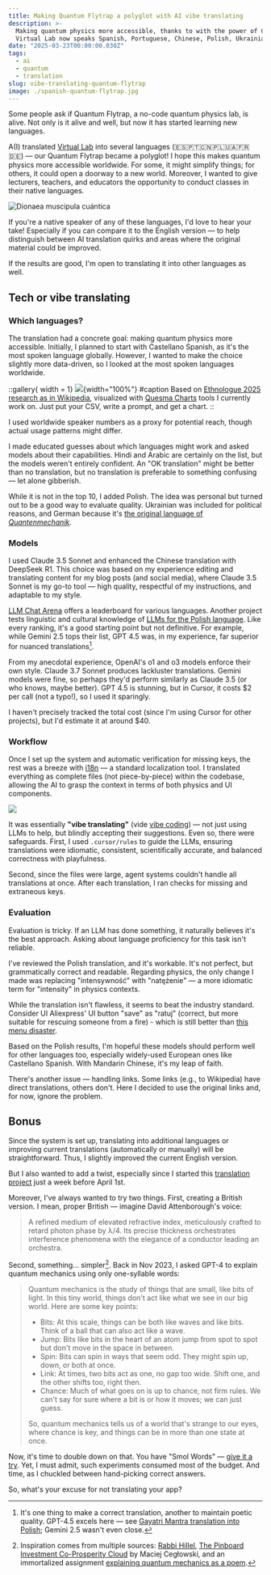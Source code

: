 ```yaml
---
title: Making Quantum Flytrap a polyglot with AI vibe translating
description: >-
  Making quantum physics more accessible, thanks to with the power of Claude, DeepSeek, Cursor, and i18n.
  Virtual Lab now speaks Spanish, Portuguese, Chinese, Polish, Ukrainian, French, and German.
date: "2025-03-23T00:00:00.030Z"
tags:
  - ai
  - quantum
  - translation
slug: vibe-translating-quantum-flytrap
image: ./spanish-quantum-flytrap.jpg
---
```


Some people ask if Quantum Flytrap, a no-code quantum physics lab, is alive. Not only is it alive and well, but now it has started learning new languages.

A(I) translated [Virtual Lab](https://lab.quantumflytrap.com/) into several languages (🇪🇸🇵🇹🇨🇳🇵🇱🇺🇦🇫🇷🇩🇪) — our Quantum Flytrap became a polyglot! I hope this makes quantum physics more accessible worldwide. For some, it might simplify things; for others, it could open a doorway to a new world. Moreover, I wanted to give lecturers, teachers, and educators the opportunity to conduct classes in their native languages.

![Dionaea muscipula cuántica](./spanish-quantum-flytrap.jpg)

If you're a native speaker of any of these languages, I'd love to hear your take! Especially if you can compare it to the English version — to help distinguish between AI translation quirks and areas where the original material could be improved.

If the results are good, I'm open to translating it into other languages as well.

## Tech or vibe translating

### Which languages?

The translation had a concrete goal: making quantum physics more accessible. Initially, I planned to start with Castellano Spanish, as it's the most spoken language globally. However, I wanted to make the choice slightly more data-driven, so I looked at the most spoken languages worldwide.

::gallery{ width = 1}
![](./quesma-charts-top-10-languages-ethnologue-2025.png){width="100%"}
#caption
Based on [Ethnologue 2025 research as in Wikipedia](https://en.wikipedia.org/wiki/List_of_languages_by_total_number_of_speakers), visualized with [Quesma Charts](https://charts.quesma.com/) tools I currently work on. Just put your CSV, write a prompt, and get a chart.
::

I used worldwide speaker numbers as a proxy for potential reach, though actual usage patterns might differ.

I made educated guesses about which languages might work and asked models about their capabilities. Hindi and Arabic are certainly on the list, but the models weren't entirely confident. An "OK translation" might be better than no translation, but no translation is preferable to something confusing — let alone gibberish.

While it is not in the top 10, I added Polish. The idea was personal but turned out to be a good way to evaluate quality. Ukrainian was included for political reasons, and German because it's [the original language of _Quantenmechanik_](https://en.wikipedia.org/wiki/History_of_quantum_mechanics).

### Models

I used Claude 3.5 Sonnet and enhanced the Chinese translation with DeepSeek R1. This choice was based on my experience editing and translating content for my blog posts (and social media), where Claude 3.5 Sonnet is my go-to tool — high quality, respectful of my instructions, and adaptable to my style.

[LLM Chat Arena](https://lmarena.ai/?leaderboard) offers a leaderboard for various languages. Another project tests linguistic and cultural knowledge of [LLMs for the Polish language](https://huggingface.co/spaces/sdadas/plcc). Like every ranking, it's a good starting point but not definitive. For example, while Gemini 2.5 tops their list, GPT 4.5 was, in my experience, far superior for nuanced translations[^gajatri].

From my anecdotal experience, OpenAI's o1 and o3 models enforce their own style. Claude 3.7 Sonnet produces lackluster translations. Gemini models were fine, so perhaps they'd perform similarly as Claude 3.5 (or who knows, maybe better). GPT 4.5 is stunning, but in Cursor, it costs $2 per call (not a typo!), so I used it sparingly.

I haven't precisely tracked the total cost (since I'm using Cursor for other projects), but I'd estimate it at around \$40.

### Workflow

Once I set up the system and automatic verification for missing keys, the rest was a breeze with [i18n](https://www.i18next.com/) — a standard localization tool. I translated everything as complete files (not piece-by-piece) within the codebase, allowing the AI to grasp the context in terms of both physics and UI components.

![](./cursor-translation-workflow.jpg)

It was essentially **"vibe translating"** (vide [vibe coding](https://en.wikipedia.org/wiki/Vibe_coding)) — not just using LLMs to help, but blindly accepting their suggestions. Even so, there were safeguards. First, I used `.cursor/rules` to guide the LLMs, ensuring translations were idiomatic, consistent, scientifically accurate, and balanced correctness with playfulness.

Second, since the files were large, agent systems couldn't handle all translations at once. After each translation, I ran checks for missing and extraneous keys.

### Evaluation

Evaluation is tricky. If an LLM has done something, it naturally believes it's the best approach. Asking about language proficiency for this task isn't reliable.

I've reviewed the Polish translation, and it's workable. It's not perfect, but grammatically correct and readable. Regarding physics, the only change I made was replacing "intensywność" with "natężenie" — a more idiomatic term for "intensity" in physics contexts.

While the translation isn't flawless, it seems to beat the industry standard. Consider UI Aliexpress' UI button "save" as "ratuj" (correct, but more suitable for rescuing someone from a fire) - which is still better than [this menu disaster](https://toppandigital.com/translation-blog/polish-restaurant-offers-cervical-cancer-on-menu-due-to-translation-error/).

Based on the Polish results, I'm hopeful these models should perform well for other languages too, especially widely-used European ones like Castellano Spanish. With Mandarin Chinese, it's my leap of faith.

There's another issue — handling links. Some links (e.g., to Wikipedia) have direct translations, others don't.
Here I decided to use the original links and, for now, ignore the problem.

## Bonus

Since the system is set up, translating into additional languages or improving current translations (automatically or manually) will be straightforward. Thus, I slightly improved the current English version.

But I also wanted to add a twist, especially since I started this [translation project](https://mathstodon.xyz/@pmigdal/114211836807094413) just a week before April 1st.

Moreover, I've always wanted to try two things. First, creating a British version. I mean, proper British — imagine David Attenborough's voice:

> A refined medium of elevated refractive index, meticulously crafted to retard photon phase by λ/4. Its precise thickness orchestrates interference phenomena with the elegance of a conductor leading an orchestra.

Second, something... simpler[^simpler]. Back in Nov 2023, I asked GPT-4 to explain quantum mechanics using only one-syllable words:

> Quantum mechanics is the study of things that are small, like bits of light. In this tiny world, things don't act like what we see in our big world. Here are some key points:
>
> - Bits: At this scale, things can be both like waves and like bits. Think of a ball that can also act like a wave.
> - Jump: Bits like bits in the heart of an atom jump from spot to spot but don't move in the space in between.
> - Spin: Bits can spin in ways that seem odd. They might spin up, down, or both at once.
> - Link: At times, two bits act as one, no gap too wide. Shift one, and the other shifts too, right then.
> - Chance: Much of what goes on is up to chance, not firm rules. We can't say for sure where a bit is or how it moves; we can just guess.
>
> So, quantum mechanics tells us of a world that's strange to our eyes, where chance is key, and things can be in more than one state at once.

Now, it's time to double down on that. You have "Smol Words" — [give it a try](https://lab.quantumflytrap.com/lab). Yet, I must admit, such experiments consumed most of the budget. And time, as I chuckled between hand-picking correct answers.

So, what's your excuse for not translating your app?

[^gajatri]: It's one thing to make a correct translation, another to maintain poetic quality. GPT-4.5 excels here — see [Gayatri Mantra translation into Polish](https://p.migdal.pl/2025/03/gajatri-wychwalamy); Gemini 2.5 wasn't even close.
[^simpler]: Inspiration comes from multiple sources: [Rabbi Hillel](https://en.wikipedia.org/wiki/Hillel_the_Elder), [The Pinboard Investment Co-Prosperity Cloud](https://static.pinboard.in/prosperity_cloud.htm) by Maciej Cegłowski, and an immortalized assignment [explaining quantum mechanics as a poem](https://www.fuw.edu.pl/~dobaczew/kwanty/wiersz.html).
